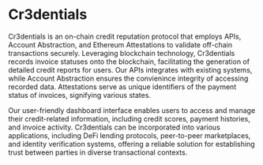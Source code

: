 # Cr3dentials
Cr3dentials is an on-chain credit reputation protocol that employs APIs, Account Abstraction, and Ethereum Attestations to validate off-chain transactions securely. Leveraging blockchain technology, Cr3dentials records invoice statuses onto the blockchain, facilitating the generation of detailed credit reports for users. Our APIs integrates with existing systems, while Account Abstraction ensures the convienince integrity of accessing recorded data. Attestations serve as unique identifiers of the payment status of invoices, signifying various states. 

Our user-friendly dashboard interface enables users to access and manage their credit-related information, including credit scores, payment histories, and invoice activity. Cr3dentials can be incorporated into various applications, including DeFi lending protocols, peer-to-peer marketplaces, and identity verification systems, offering a reliable solution for establishing trust between parties in diverse transactional contexts.     
